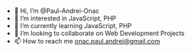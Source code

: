 - 👋 Hi, I’m @Paul-Andrei-Onac
- 👀 I’m interested in JavaScript, PHP
- 🌱 I’m currently learning JavaScript, PHP
- 💞️ I’m looking to collaborate on Web Development Projects
- 📫 How to reach me onac.paul.andrei@gmail.com

<!---
Paul-Andrei-Onac/Paul-Andrei-Onac is a ✨ special ✨ repository because its `README.md` (this file) appears on your GitHub profile.
You can click the Preview link to take a look at your changes.
--->
